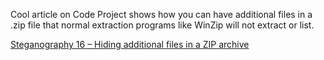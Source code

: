 Cool article on Code Project shows how you can have additional files in a .zip file that normal extraction programs like WinZip will not extract or list.

[Steganography 16 &#8211; Hiding additional files in a ZIP archive](http://www.codeproject.com/csharp/steganodotnet16.asp)
